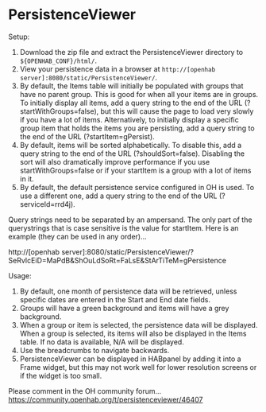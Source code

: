 # PersistenceViewer
Setup:
1) Download the zip file and extract the PersistenceViewer directory to `${OPENHAB_CONF}/html/`.
2) View your persistence data in a browser at `http://[openhab server]:8080/static/PersistenceViewer/`.
3) By default, the Items table will initially be populated with groups that have no parent group. This is good for when all your items are in groups. To initially display all items, add a query string to the end of the URL (?startWithGroups=false), but this will cause the page to load very slowly if you have a lot of items. Alternatively, to initially display a specific group item that holds the items you are persisting, add a query string to the end of the URL (?startItem=gPersist).
4) By default, items will be sorted alphabetically. To disable this, add a query string to the end of the URL (?shouldSort=false). Disabling the sort will also dramatically improve performance if you use startWithGroups=false or if your startItem is a group with a lot of items in it.
5) By default, the default persistence service configured in OH is used. To use a different one, add a query string to the end of the URL (?serviceId=rrd4j).

Query strings need to be separated by an ampersand. The only part of the querystrings that is case sensitive is the value for startItem. Here is an example (they can be used in any order)...

http://[openhab server]:8080/static/PersistenceViewer/?SeRvIcEiD=MaPdB&ShOuLdSoRt=FaLsE&StArTiTeM=gPersistence

Usage:
1) By default, one month of persistence data will be retrieved, unless specific dates are entered in the Start and End date fields.
2) Groups will have a green background and items will have a grey background.
3) When a group or item is selected, the persistence data will be displayed. When a group is selected, its items will also be displayed in the Items table. If no data is available, N/A will be displayed.
4) Use the breadcrumbs to navigate backwards.
5) PersistenceViewer can be displayed in HABpanel by adding it into a Frame widget, but this may not work well for lower resolution screens or if the widget is too small.

Please comment in the OH community forum... https://community.openhab.org/t/persistenceviewer/46407
